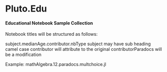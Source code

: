 # Pluto.Edu
#### Educational Notebook Sample Collection

Notebook titles will be structured as follows:

subject.medianAge.contributor.nbType
  subject may have sub heading camel case
  contributor will attribute to the original
  contributorParadocs will be a modification
  
 Example: 
mathAlgebra.12.paradocs.multchoice.jl

